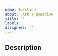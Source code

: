 ```yaml
---
name: Question
about:  Ask a question
title: ''
labels: 
assignees: ''
---
```


<!--- Provide a general summary of the question in the Title above -->

## Description
<!--Explain the question in detail and provide context.-->
